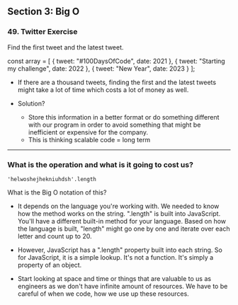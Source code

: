 ## Section 3: Big O

### 49. Twitter Exercise

Find the first tweet and the latest tweet.

const array = [
    {
        tweet: "#100DaysOfCode",
        date: 2021
    },
    {
        tweet: "Starting my challenge",
        date: 2022
    },
    {
        tweet: "New Year",
        date: 2023
    }
];

+ If there are a thousand tweets, finding the first and the latest tweets might take a lot of time which costs a lot of money as well.

+ Solution? 
    * Store this information in a better format or do something different with our program in order to avoid something that might be inefficient or expensive for the company. 
    * This is thinking scalable code = long term 

---

### What is the operation and what is it going to cost us?

`'helwoshejhekniuhdsh'.length`

What is the Big O notation of this?

+ It depends on the language you're working with. We needed to know how the method works on the string. ".length" is built into JavaScript. You'll have a different built-in method for your language. Based on how the language is built, "length" might go one by one and iterate over each letter and count up to 20.


+ However, JavaScript has a ".length" property built into each string. So for JavaScript, it is a simple lookup. It's not a function. It's simply a property of an object.


+ Start looking at space and time or things that are valuable to us as engineers as we don't have infinite amount of resources. We have to be careful of when we code, how we use up these resources. 
